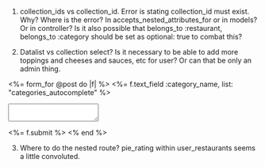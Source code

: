 1. collection_ids vs collection_id. Error is stating collection_id must exist. Why? Where is the error? In accepts_nested_attributes_for or in models? Or in controller? Is it also possible that belongs_to :restaurant, belongs_to :category should be set as optional: true to combat this?


2. Datalist vs collection select? Is it necessary to be able to add more toppings and cheeses and sauces, etc for user? Or can that be only an admin thing.

<%= form_for @post do |f| %>
  <%= f.text_field :category_name, list: "categories_autocomplete" %>
  <datalist id="categories_autocomplete">
    <% Category.all.each do |category| %>
      <option value="<%= category.name %>">
    <% end %>
  </datalist>
  <textarea name="post[content]"></textarea>
  <%= f.submit %>
<% end %>

3. Where to do the nested route? pie_rating within user_restaurants seems a little convoluted. 
